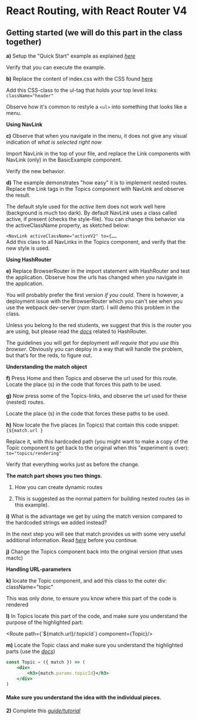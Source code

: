 **React Routing, with React Router V4**
=======================================

**Getting started (we will do this part in the class together)**
---------------------------------------------------------

**a)** Setup the "Quick Start" example as explained
[*here*](https://reacttraining.com/react-router/web/guides/quick-start)

Verify that you can execute the example.

**b)** Replace the content of index.css with the CSS found [here](https://raw.githubusercontent.com/Dat3SemStartCode/scripts_unrelated/master/React/react_routing.css)

Add this CSS-class to the ul-tag that holds your top level links:
`className="header"`

Observe how it's common to restyle a `<ul>` into something that looks like a menu.

**Using NavLink**

**c)** Observe that when you navigate in the menu, it does not give any
visual indication of *what is selected right now*

Import NavLink in the top of your file, and replace the Link components
with NavLink (only) in the BasicExample component.

Verify the new behavior.

**d)** The example demonstrates "how easy" it is to implement nested
routes. Replace the Link tags in the Topics component with NavLink and
observe the result.

The default style used for the *active* item does not work well here
(background is much too dark). By default NavLink uses a class called
active, if present (checks the style-file). You can change this behavior
via the activeClassName property, as sketched below:

`<NavLink activeClassName="activeV2" to={……`  
Add this class to all NavLinks in the Topics component, and verify that
the new style is used.

**Using HashRouter**

**e)** Replace BrowserRouter in the import statement with HashRouter
and test the application. Observe how the urls has changed when you
navigate in the application.

You will probably prefer the first version *if you could*. There is
however, a deployment issue with the BrowserRouter which you can't see
when you use the webpack dev-server (npm start). I will demo this
problem in the class.

Unless you belong to the red students, we suggest that this is the
router you are using, but please read the
[*docs*](https://reacttraining.com/react-router/web/api/HashRouter)
related to HashRouter.

The guidelines you will get for deployment *will require that you use
this browser*. Obviously you can deploy in a way that will handle the
problem, but that’s for the reds, to figure out.

**Understanding the match object**

**f)** Press Home and then Topics and observe the url used for this
route. Locate the place (s) in the code that forces this path to be
used.

**g)** Now press some of the Topics-links, and observe the url used for
these (nested) routes.

Locate the place (s) in the code that forces these paths to be used.

**h)** Now locate the five places (in Topics) that contain this code
snippet: ` {${match.url }`

Replace it, with this hardcoded path (you might want to make a copy of
the Topic component to get back to the original when this "experiment is
over): `to="topics/rendering"`

Verify that everything works just as before the change.

**The match part shows you two things.**

1.  How you can create dynamic routes

2.  This is suggested as the normal pattern for building nested routes (as in this example).

**i)** What is the advantage we get by using the match version compared
to the hardcoded strings we added instead?

In the next step you will see that match provides us with some very
useful additional information. Read
[*here*](https://reacttraining.com/react-router/web/api/match) before
you continue.

**j)** Change the Topics component back into the original version (that
uses mactc)

**Handling URL-parameters**

**k)** locate the Topic component, and add this class to the outer div:
className="topic"

This was only done, to ensure you know where this part of the code is
rendered

**l)** In Topics locate this part of the code, and make sure you
understand the purpose of the highlighted part:

&lt;Route path={\`\${match.url}/:topicId\`} component={Topic}/&gt;

**m)** Locate the Topic class and make sure you understand the
highlighted parts (use the
[*docs*](https://reacttraining.com/react-router/web/api/match))

```jsx
const Topic = ({ match }) => (
    <div>
        <h3>{match.params.topicId}</h3>
    </div>
)
```

#### Make sure you understand the idea with the individual pieces.

**2)** Complete this
[*guide/tutorial*](https://www.sitepoint.com/react-router-v4-complete-guide/)


